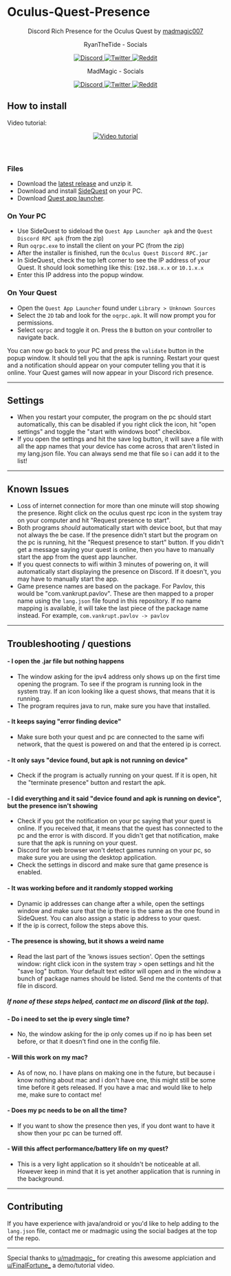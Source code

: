 
# Oculus-Quest-Presence


<p align="center">
	Discord Rich Presence for the Oculus Quest by <a href="https://github.com/madmagic007" target="_blank">madmagic007</a>
</p>

<p align="center">
	RyanTheTide - Socials
</p>

<p align="center">
   <a href="https://discordapp.com/users/623410683689566208/">
   <img src="https://img.shields.io/badge/Discord-%232C2F33.svg?logo=discord" alt="Discord">
   </a>
   <a href="https://twitter.com/RyanTheTide">
   <img src="https://img.shields.io/badge/Twitter-%23657786.svg?logo=twitter" alt="Twitter">
   </a>
   <a href="https://www.reddit.com/user/ryanthetide/">
   <img src="https://img.shields.io/badge/Reddit-%23cee3f8.svg?logo=reddit" alt="Reddit">
   </a>
</p>

<p align="center">
	MadMagic - Socials
</p>

<p align="center">
   <a href="https://discordapp.com/users/401795293797941290/">
   <img src="https://img.shields.io/badge/Discord-%232C2F33.svg?logo=discord" alt="Discord">
   </a>
   <a href="https://twitter.com/madmagic5">
   <img src="https://img.shields.io/badge/Twitter-%23657786.svg?logo=twitter" alt="Twitter">
   </a>
   <a href="https://www.reddit.com/user/madmagic008/">
   <img src="https://img.shields.io/badge/Reddit-%23cee3f8.svg?logo=reddit" alt="Reddit">
   </a>
</p>

## How to install

Video tutorial:
<div align="center">
  <a href="https://www.youtube.com/watch?v=omhujeBPCIU"><img src="https://img.youtube.com/vi/omhujeBPCIU/maxresdefault.jpg" alt="Video tutorial"></a>
</div>
<br/><br/>

### Files
- Download the <a href="https://github.com/RyanTheTide/Oculus-Quest-Presence/releases" target="_blank">latest release</a> and unzip it.
- Download and install <a href="https://sidequestvr.com/#/download" target="_blank">SideQuest</a> on your PC.
- Download <a href="https://github.com/tverona1/QuestAppLauncher/releases" target="_blank">Quest app launcher</a>.

### On Your PC
- Use SideQuest to sideload the `Quest App Launcher apk` and the `Quest Discord RPC apk` (from the zip)
- Run `oqrpc.exe` to install the client on your PC (from the zip)
- After the installer is finished, run the `Oculus Quest Discord RPC.jar`
- In SideQuest, check the top left corner to see the IP address of your Quest. It should look something like this: (`192.168.x.x` or `10.1.x.x`
- Enter this IP address into the popup window.

### On Your Quest
- Open the `Quest App Launcher` found under `Library > Unknown Sources`
- Select the `2D` tab and look for the `oqrpc.apk`. It will now prompt you for permissions.
- Select `oqrpc` and toggle it on. Press the `B` button on your controller to navigate back.

You can now go back to your PC and press the `validate` button in the popup window. It should tell you that the apk is running. Restart your quest and a notification should appear on your computer telling you that it is online. Your Quest games will now appear in your Discord rich presence.

---

## Settings

- When you restart your computer, the program on the pc should start automatically, this can be disabled if you right click the icon, hit "open settings" and toggle the "start with windows boot" checkbox.
- If you open the settings and hit the save log button, it will save a file with all the app names that your device has come across that aren't listed in my lang.json file. You can always send me that file so i can add it to the list!
---

## Known Issues

- Loss of internet connection for more than one minute will stop showing the presence. Right click on the oculus quest rpc icon in the system tray on your computer and hit "Request presence to start".
- Both programs *should* automatically start with device boot, but that may not always the be case. If the presence didn't start but the program on the pc is running, hit the "Request presence to start" button. If you didn't get a message saying your quest is online, then you have to manually start the app from the quest app launcher.
- If you quest connects to wifi within 3 minutes of powering on, it will automatically start displaying the presence on Discord. If it doesn't, you may have to manually start the app.
- Game presence names are based on the package. For Pavlov, this would be "com.vankrupt.pavlov". These are then mapped to a proper name using the `lang.json` file found in this repository. If no name mapping is available, it will take the last piece of the package name instead. For example, `com.vankrupt.pavlov -> pavlov`

---

## Troubleshooting / questions

#### - I open the .jar file but nothing happens
- The window asking for the ipv4 address only shows up on the first time opening the program. To see if the program is running look in the system tray. If an icon looking like a quest shows, that means that it is running.
- The program requires java to run, make sure you have that installed.
#### - It keeps saying "error finding device"
- Make sure both your quest and pc are connected to the same wifi network, that the quest is powered on and that the entered ip is correct.
#### - It only says "device found, but apk is not running on device"
- Check if the program is actually running on your quest. If it is open, hit the "terminate presence" button and restart the apk. 
#### - I did everything and it said "device found and apk is running on device", but the presence isn't showing
- Check if you got the notification on your pc saying that your quest is online. If you received that, it means that the quest has connected to the pc and the error is with discord. If you didn't get that notification, make sure that the apk is running on your quest.
- Discord for web browser won't detect games running on your pc, so make sure you are using the desktop application.
- Check the settings in discord and make sure that game presence is enabled.
#### - It was working before and it randomly stopped working
- Dynamic ip addresses can change after a while, open the settings window and make sure that the ip there is the same as the one found in SideQuest. You can also assign a static ip address to your quest.
- If the ip is correct, follow the steps above this.
#### - The presence is showing, but it shows a weird name
- Read the last part of the 'knows issues section'. Open the settings window: right click icon in the system tray > open settings and hit the "save log" button. Your default text editor will open and in the window a bunch of package names should be listed. Send me the contents of that file in discord.
##### If none of these steps helped, contact me on discord (link at the top).  

#### - Do i need to set the ip every single time?
- No, the window asking for the ip only comes up if no ip has been set before, or that it doesn't find one in the config file. 
#### - Will this work on my mac?
- As of now, no. I have plans on making one in the future, but because i know nothing about mac and i don't have one, this might still be some time before it gets released. If you have a mac and would like to help me, make sure to contact me!
#### - Does my pc needs to be on all the time?
- If you want to show the presence then yes, if you dont want to have it show then your pc can be turned off.
#### - Will this affect performance/battery life on my quest?
- This is a very light application so it shouldn't be noticeable at all. However keep in mind that it is yet another application that is running in the background.

---

## Contributing

If you have experience with java/android or you'd like to help adding to the `lang.json` file, contact me or madmagic using the social badges at the top of the repo. 

---

Special thanks to [u/madmagic_](https://github.com/madmagic007) for creating this awesome applciation and [u/FinalFortune_](https://www.reddit.com/user/FinalFortune) a demo/tutorial video.
